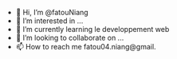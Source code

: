 - 👋 Hi, I’m @fatouNiang
- 👀 I’m interested in ...
- 🌱 I’m currently learning le developpement web
- 💞️ I’m looking to collaborate on ...
- 📫 How to reach me fatou04.niang@gmail. 

<!---
fatouNiang/fatouNiang is a ✨ special ✨ repository because its `README.md` (this file) appears on your GitHub profile.
You can click the Preview link to take a look at your changes.
--->
